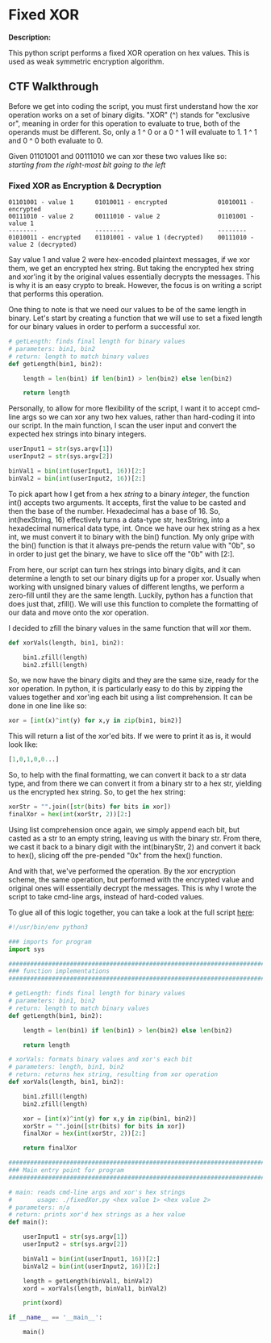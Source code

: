 # Fixed XOR

**Description:**

This python script performs a fixed XOR operation on hex values. This is used as weak symmetric encryption algorithm.

## CTF Walkthrough

Before we get into coding the script, you must first understand how the xor operation works on a set of binary digits. "XOR" (^) stands for "exclusive or", meaning in order for this operation to evaluate to true, both of the operands must be different. So, only a 1 ^ 0 or a 0 ^ 1 will evaluate to 1. 1 ^ 1 and 0 ^ 0 both evaluate to 0.

Given 01101001 and 00111010 we can xor these two values like so: \
*starting from the right-most bit going to the left*

### Fixed XOR as Encryption & Decryption
```
01101001 - value 1      01010011 - encrypted              01010011 - encrypted
00111010 - value 2      00111010 - value 2                01101001 - value 1
--------                --------                          --------
01010011 - encrypted    01101001 - value 1 (decrypted)    00111010 - value 2 (decrypted) 
```

Say value 1 and value 2 were hex-encoded plaintext messages, if we xor them, we get an encrypted hex string. But taking the encrypted hex string and xor'ing it by the original values essentially decrypts the messages. This is why it is an easy crypto to break. However, the focus is on writing a script that performs this operation.

One thing to note is that we need our values to be of the same length in binary. Let's start by creating a function that we will use to set a fixed length for our binary values in order to perform a successful xor.
```python
# getLength: finds final length for binary values
# parameters: bin1, bin2
# return: length to match binary values
def getLength(bin1, bin2):

	length = len(bin1) if len(bin1) > len(bin2) else len(bin2)

	return length
```

Personally, to allow for more flexibility of the script, I want it to accept cmd-line args so we can xor any two hex values, rather than hard-coding it into our script. In the main function, I scan the user input and convert the expected hex strings into binary integers.
```python
userInput1 = str(sys.argv[1])
userInput2 = str(sys.argv[2])

binVal1 = bin(int(userInput1, 16))[2:]
binVal2 = bin(int(userInput2, 16))[2:]
```

To pick apart how I get from a hex *string* to a binary *integer*, the function int() accepts two arguments. It accepts, first the value to be casted and then the base of the number. Hexadecimal has a base of 16. So, int(hexString, 16) effectively turns a data-type str, hexString, into a hexadecimal numerical data type, int. Once we have our hex string as a hex int, we must convert it to binary with the bin() function. My only gripe with the bin() function is that it always pre-pends the return value with "0b", so in order to just get the binary, we have to slice off the "0b" with [2:].

From here, our script can turn hex strings into binary digits, and it can determine a length to set our binary digits up for a proper xor. Usually when working with unsigned binary values of different lengths, we perform a zero-fill until they are the same length. Luckily, python has a function that does just that, zfill(). We will use this function to complete the formatting of our data and move onto the xor operation. 

I decided to zfill the binary values in the same function that will xor them.
```python
def xorVals(length, bin1, bin2):

	bin1.zfill(length)
	bin2.zfill(length)
```

So, we now have the binary digits and they are the same size, ready for the xor operation. In python, it is particularly easy to do this by zipping the values together and xor'ing each bit using a list comprehension. It can be done in one line like so:
``` python
xor = [int(x)^int(y) for x,y in zip(bin1, bin2)]
```

This will return a list of the xor'ed bits. If we were to print it as is, it would look like:
``` python
[1,0,1,0,0...]
```
So, to help with the final formatting, we can convert it back to a str data type, and from there we can convert it from a binary str to a hex str, yielding us the encrypted hex string. So, to get the hex string:
```python
xorStr = "".join([str(bits) for bits in xor])
finalXor = hex(int(xorStr, 2))[2:]
```

Using list comprehension once again, we simply append each bit, but casted as a str to an empty string, leaving us with the binary str. From there, we cast it back to a binary digit with the int(binaryStr, 2) and convert it back to hex(), slicing off the pre-pended "0x" from the hex() function.

And with that, we've performed the operation. By the xor encryption scheme, the same operation, but performed with the encrypted value and original ones will essentially decrypt the messages. This is why I wrote the script to take cmd-line args, instead of hard-coded values.

To glue all of this logic together, you can take a look at the full script [here]:
``` python
#!/usr/bin/env python3

### imports for program
import sys

##################################################################################
### function implementations
##################################################################################

# getLength: finds final length for binary values
# parameters: bin1, bin2
# return: length to match binary values
def getLength(bin1, bin2):

	length = len(bin1) if len(bin1) > len(bin2) else len(bin2)

	return length

# xorVals: formats binary values and xor's each bit
# parameters: length, bin1, bin2
# return: returns hex string, resulting from xor operation
def xorVals(length, bin1, bin2):

	bin1.zfill(length)
	bin2.zfill(length)

	xor = [int(x)^int(y) for x,y in zip(bin1, bin2)]
	xorStr = "".join([str(bits) for bits in xor])
	finalXor = hex(int(xorStr, 2))[2:]

	return finalXor

##################################################################################
### Main entry point for program
##################################################################################

# main: reads cmd-line args and xor's hex strings
#       usage: ./fixedXor.py <hex value 1> <hex value 2>
# parameters: n/a
# return: prints xor'd hex strings as a hex value
def main():

	userInput1 = str(sys.argv[1])
	userInput2 = str(sys.argv[2])

	binVal1 = bin(int(userInput1, 16))[2:]
	binVal2 = bin(int(userInput2, 16))[2:]

	length = getLength(binVal1, binVal2)
	xord = xorVals(length, binVal1, binVal2)

	print(xord)

if __name__ == '__main__':

	main()

```

[here]: https://github.com/colton-gabertan/SecurityShepherdLabs/blob/Fixed-XOR/fixedXor.py
